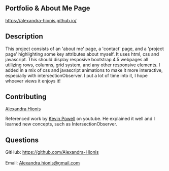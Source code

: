 

## Portfolio & About Me Page

https://alexandra-hionis.github.io/

## Description
 This project consists of an 'about me' page, a 'contact' page, and a 'project page' highlighting some key attributes about myself. It uses html, css and javascript. This should display resposive bootstrap 4.5 webpages all utilizing rows, columns, grid system, and any other responsive elements. I added in a mix of css and javascript animations to make it more interactive, especially with intersectionObserver. I put a lot of time into it, I hope whoever views it enjoys it!
 
## Contributing
[Alexandra Hionis](https://github.com/Alexandra-Hionis/README-Generator)

Referenced work by [Kevin Powell](https://youtu.be/huVJW23JHKQ) on youtube. He explained it well and I learned new concepts, such as IntersectionObserver.

## Questions
GitHub: https://github.com/Alexandra-Hionis<br /><br />
Email: Alexandra.hionis@gmail.com<br /><br />
